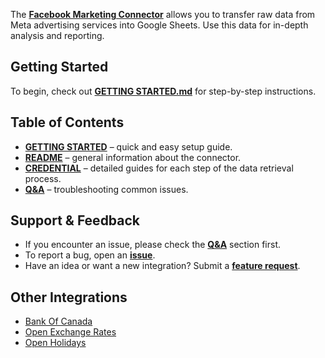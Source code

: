 The [**Facebook Marketing Connector**](https://github.com/OWOX/js-data-connectors/tree/main/src/Integrations/FacebookMarketing) allows you to transfer raw data from Meta advertising services into Google Sheets. Use this data for in-depth analysis and reporting.

## Getting Started

To begin, check out [**GETTING STARTED.md**](https://github.com/OWOX/js-data-connectors/blob/main/src/Integrations/FacebookMarketing/GETTING_STARTED.md) for step-by-step instructions.

## Table of Contents

- [**GETTING STARTED**](https://github.com/OWOX/js-data-connectors/blob/main/src/Integrations/FacebookMarketing/GETTING_STARTED.md) – quick and easy setup guide.
- [**README**](https://github.com/OWOX/js-data-connectors/blob/main/src/Integrations/FacebookMarketing/README.md) – general information about the connector.
- [**CREDENTIAL**](https://github.com/OWOX/js-data-connectors/blob/main/src/Integrations/FacebookMarketing/CREDENTIALS.md) – detailed guides for each step of the data retrieval process.
- [**Q&A**](https://github.com/OWOX/js-data-connectors/discussions/categories/q-a) – troubleshooting common issues.

## Support & Feedback

- If you encounter an issue, please check the [**Q&A**](https://github.com/OWOX/js-data-connectors/discussions/categories/q-a) section first.
- To report a bug, open an [**issue**](#).
- Have an idea or want a new integration? Submit a [**feature request**](#).

## Other Integrations

- [Bank Of Canada](https://github.com/OWOX/js-data-connectors/tree/main/src/Integrations/BankOfCanada)
- [Open Exchange Rates](https://github.com/OWOX/js-data-connectors/tree/main/src/Integrations/OpenExchangeRates)
- [Open Holidays](https://github.com/OWOX/js-data-connectors/tree/main/src/Integrations/OpenHolidays)
